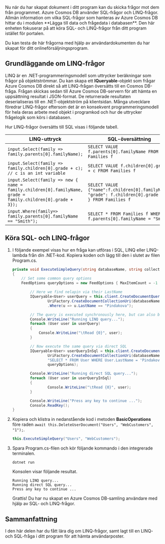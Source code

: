 <!--TODO: Explain how to do ExecuteNext (pages closer to SDK imp) vs ToList (continuation token)--> Nu när du har skapat dokument i ditt program kan du skicka frågor mot dem från programmet. Azure Cosmos DB använder SQL-frågor och LINQ-frågor. Allmän information om vilka SQL-frågor som hanteras av Azure Cosmos DB hittar du i modulen **Lägga till data och frågedata i databasen**. Den här enheten fokuserar på att köra SQL- och LINQ-frågor från ditt program istället för portalen.

Du kan testa de här frågorna med hjälp av användardokumenten du har skapat för ditt onlineförsäljningsprogram.

## <a name="linq-query-basics"></a>Grundläggande om LINQ-frågor

LINQ är en .NET-programmeringsmodell som uttrycker beräkningar som frågor på objektströmmar. Du kan skapa ett **IQueryable**-objekt som frågar Azure Cosmos DB direkt så att LINQ-frågan översätts till en Cosmos DB-fråga. Frågan skickas sedan till Azure Cosmos DB-servern för att hämta en uppsättning resultat i JSON-format. De returnerade resultaten deserialiseras till en .NET-objektström på klientsidan. Många utvecklare föredrar LINQ-frågor eftersom det är en konsekvent programmeringsmodell för hela deras arbete med objekt i programkod och hur de uttrycker frågelogik som körs i databasen.

Hur LINQ-frågor översätts till SQL visas i följande tabell.

| LINQ-uttryck | SQL-översättning |
|---|---|
| `input.Select(family => family.parents[0].familyName);`| `SELECT VALUE f.parents[0].familyName FROM Families f` |
|`input.Select(family => family.children[0].grade + c); // c is an int variable` | `SELECT VALUE f.children[0].grade + c FROM Families f` |
|`input.Select(family => new { name = family.children[0].familyName, grade = family.children[0].grade + 3});`| `SELECT VALUE {"name":f.children[0].familyName, "grade": f.children[0].grade + 3 } FROM Families f`|
|`input.Where(family=> family.parents[0].familyName == "Smith");`|`SELECT * FROM Families f WHERE f.parents[0].familyName = "Smith"`|

## <a name="run-sql-and-linq-queries"></a>Köra SQL- och LINQ-frågor

1. I följande exempel visas hur en fråga kan utföras i SQL, LINQ eller LINQ-lambda från din .NET-kod. Kopiera koden och lägg till den i slutet av filen Program.cs.

    ```csharp
    private void ExecuteSimpleQuery(string databaseName, string collectionName)
    {
        // Set some common query options
        FeedOptions queryOptions = new FeedOptions { MaxItemCount = -1 };
    
            // Here we find nelapin via their LastName
            IQueryable<User> userQuery = this.client.CreateDocumentQuery<User>(
                    UriFactory.CreateDocumentCollectionUri(databaseName, collectionName), queryOptions)
                    .Where(u => u.LastName == "Pindakova");
    
            // The query is executed synchronously here, but can also be executed asynchronously via the IDocumentQuery<T> interface
            Console.WriteLine("Running LINQ query...");
            foreach (User user in userQuery)
            {
                Console.WriteLine("\tRead {0}", user);
            }
    
            // Now execute the same query via direct SQL
            IQueryable<User> userQueryInSql = this.client.CreateDocumentQuery<User>(
                    UriFactory.CreateDocumentCollectionUri(databaseName, collectionName),
                    "SELECT * FROM User WHERE User.LastName = 'Pindakova'",
                    queryOptions);
    
            Console.WriteLine("Running direct SQL query...");
            foreach (User user in userQueryInSql)
            {
                    Console.WriteLine("\tRead {0}", user);
            }
    
            Console.WriteLine("Press any key to continue ...");
            Console.ReadKey();
    }
    ```

2. Kopiera och klistra in nedanstående kod i metoden **BasicOperations** före raden `await this.DeleteUserDocument("Users", "WebCustomers", "1");`.

    ```csharp
    this.ExecuteSimpleQuery("Users", "WebCustomers");
    ```

3. Spara Program.cs-filen och kör följande kommando i den integrerade terminalen.
    
    ```
    dotnet run
    ```

    Konsolen visar följande resultat.

    ```
    Running LINQ query...
    Running direct SQL query...
    Press any key to continue ...
    ```

    Grattis! Du har nu skapat en Azure Cosmos DB-samling användare med hjälp av SQL- och LINQ-frågor.

## <a name="summary"></a>Sammanfattning

I den här delen har du fått lära dig om LINQ-frågor, samt lagt till en LINQ- och SQL-fråga i ditt program för att hämta användarposter.